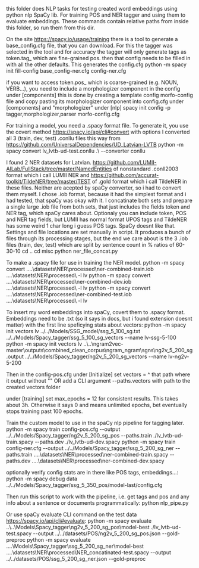 this folder does NLP tasks for testing created word embeddings using python nlp SpaCy lib. For training POS and NER tagger and using them to evaluate embeddings.
These commands contain relative paths from inside this folder, so run them from this dir.

On the site https://spacy.io/usage/training there is a tool to generate a base_config.cfg file, that you can download. For this the tagger was selected in the tool and for accuracy 
the tagger will only generate tags as token.tag_ which are fine-grained pos.
then that config needs to be filled in with all the other defaults. This generates the config.cfg
python -m spacy init fill-config base_config-ner.cfg config-ner.cfg

if you want to access token.pos_ which is coarse-grained (e.g. NOUN, VERB...), you need to include a morphologizer component in the config under [components]
this is done by creating a template config morfo-config file and copy pasting its morphologizer component into config.cfg under [components] and "morphologizer" under [nlp]
spacy init config -p tagger,morphologizer,parser morfo-config.cfg

For training a model, you need a .spacy format file. To generate it, you use the covert method https://spacy.io/api/cli#convert with options
I converted all 3 (train, dev, test) .conllu files this way from https://github.com/UniversalDependencies/UD_Latvian-LVTB
python -m spacy convert lv_lvtb-ud-test.conllu .\ --converter conllu

I found 2 NER datasets for Latvian. 
https://github.com/LUMII-AILab/FullStack/tree/master/NamedEntities of nonstandard .conll2003 format which i call LUMII NER and 
https://github.com/accurat-toolkit/TildeNER/tree/master/TEST of .gold format which i call TildeNER in these files.
Neither are acepted by spaCy converter, so i had to convert them myself. I chose .iob format, because it had the simplest format and i had tested, that spaCy was okay with it.
I concatinate both sets and prepare a single large .iob file from both sets, that just includes the fields token and NER tag, which spaCy cares about.
Optionaly you can include token, POS and NER tag fields, but LUMII has normal format UPOS tags and TildeNER has some weird 1 char long i guess POS tags. SpaCy doesnt like that.
Settings and file locations are set manually in script. It produces a bunch of files through its processing stages, but the end we care about is the 3 .iob files (train, dev, test)
which are split by sentence count in % ratios of 60-30-10
cd ..
cd misc
python ner_file_concat.py

To make a .spacy file for use in training the NER model.
python -m spacy convert ..\..\datasets\NER\processed\ner-combined-train.iob ..\..\datasets\NER\processed\ -l lv
python -m spacy convert ..\..\datasets\NER\processed\ner-combined-dev.iob ..\..\datasets\NER\processed\ -l lv
python -m spacy convert ..\..\datasets\NER\processed\ner-combined-test.iob ..\..\datasets\NER\processed\ -l lv

To insert my word embeddings into spaCy, covert them to .spacy format. Embeddings need to be .txt (so it says in docs, but i found extension doesnt matter) with the first line speficying stats about vectors:
python -m spacy init vectors lv ../../Models/SSG_model/ssg_5_100_sg.txt ../../Models/Spacy_tagger/ssg_5_100_sg_vectors --name lv-ssg-5-100
python -m spacy init vectors lv ..\\..\ngram2vec-master\outputs\combined_clean_corpus\ngram_ngram\sgns\ng2v_5_200_sg.output ../../Models/Spacy_tagger/ng2v_5_200_sg_vectors --name lv-ng2v-5-200

Then in the config-pos.cfg under [Initialize] set vectors = ^ that path where it output without "" OR add a CLI argument --paths.vectors with path to the created vectors folder

under [training] set max_epochs = 12 for consistent results. This takes about 3h. Otherwise it says 0 and means unlimited epochs, bet eventually stops training past 100 epochs.

Train the custom model to use in the spaCy nlp pipeline for tagging later.
python -m spacy train config-pos.cfg --output ../../Models/Spacy_tagger/ng2v_5_200_sg_pos --paths.train ./lv_lvtb-ud-train.spacy --paths.dev ./lv_lvtb-ud-dev.spacy
python -m spacy train config-ner.cfg --output ../../Models/Spacy_tagger/ssg_5_200_sg_ner --paths.train ..\..\datasets\NER\processed\ner-combined-train.spacy --paths.dev ..\..\datasets\NER\processed\ner-combined-dev.spacy

optionally verify config stats are in there like POS tags, embeddings...:
python -m spacy debug data ../../Models/Spacy_tagger/ssg_5_350_pos/model-last/config.cfg

Then run this script to work with the pipeline, i.e. get tags and pos and any info about a sentence or documents programmatically:
python nlp_pipe.py

Or use spaCy evaluate CLI command on the test data https://spacy.io/api/cli#evaluate:
python -m spacy evaluate ..\\..\Models\Spacy_tagger\ng2v_5_200_sg_pos\model-best ./lv_lvtb-ud-test.spacy --output ../../datasets/POS/ng2v_5_200_sg_pos.json --gold-preproc
python -m spacy evaluate ..\..\Models\Spacy_tagger\ssg_5_200_sg_ner\model-best ..\..\datasets\NER\processed\NER_concatinated-test.spacy --output ../../datasets/POS/ssg_5_200_sg_ner.json --gold-preproc

